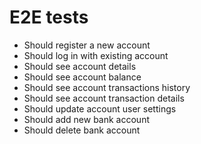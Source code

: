 # E2E tests

- Should register a new account
- Should log in with existing account
- Should see account details
- Should see account balance
- Should see account transactions history
- Should see account transaction details
- Should update account user settings
- Should add new bank account
- Should delete bank account
